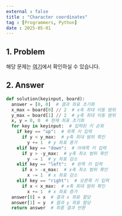 ```yaml
---
external : false
title : "Character coordinates"
tag : [Programmers, Python]
date : 2025-05-01
---
```


## 1. Problem

해당 문제는 [여기](https://school.programmers.co.kr/learn/courses/30/lessons/120861)에서 확인하실 수 있습니다.

## 2. Answer

```python
def solution(keyinput, board):
  answer = [0, 0]  # 결과 좌표 초기화
  x_max = board[0] // 2  # x축 최대 이동 범위
  y_max = board[1] // 2  # y축 최대 이동 범위
  x, y = 0, 0  # 현재 좌표 초기화
  for key in keyinput:  # 입력된 키 순회
    if key == "up":  # 위쪽 키 입력
      if y < y_max:  # y축 최대 범위 확인
        y += 1  # y 좌표 증가
    elif key == "down":  # 아래쪽 키 입력
      if y > -y_max:  # y축 최소 범위 확인
        y -= 1  # y 좌표 감소
    elif key == "left":  # 왼쪽 키 입력
      if x > -x_max:  # x축 최소 범위 확인
        x -= 1  # x 좌표 감소
    elif key == "right":  # 오른쪽 키 입력
      if x < x_max:  # x축 최대 범위 확인
        x += 1  # x 좌표 증가
  answer[0] = x  # 결과 x 좌표 할당
  answer[1] = y  # 결과 y 좌표 할당
  return answer  # 최종 결과 반환
```
